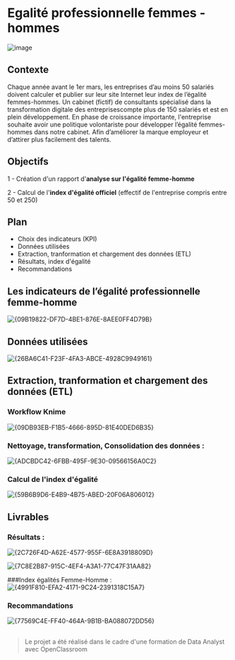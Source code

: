# Egalité professionnelle femmes - hommes
![image](https://github.com/user-attachments/assets/d510cae8-101d-4bbe-8778-4e61675f9978)

## Contexte
Chaque année avant le 1er mars, les entreprises d’au moins 50 salariés doivent calculer et publier sur leur site Internet leur index de l’égalité femmes-hommes.
Un cabinet (fictif) de consultants spécialisé dans la transformation digitale des entreprisescompte plus de 150 salariés et est en plein développement. 
En phase de croissance importante, l'entreprise souhaite avoir une politique volontariste pour développer l’égalité femmes-hommes dans notre cabinet. Afin d’améliorer la marque employeur et d’attirer plus facilement des talents.

## Objectifs
  1 - Création d'un rapport d'**analyse sur l'égalité femme-homme**
  
  2 - Calcul de l'**index d'égalité officiel** (effectif de l'entreprise compris entre 50 et 250)

## Plan
- Choix des indicateurs (KPI)
- Données utilisées
- Extraction, tranformation et chargement des données (ETL)
- Résultats, index d'égalité
- Recommandations

## Les indicateurs de l’égalité professionnelle femme-homme

![{09B19822-DF7D-4BE1-876E-8AEE0FF4D79B}](https://github.com/user-attachments/assets/0b3cce01-353a-463c-a87e-155527205992)

## Données utilisées
![{26BA6C41-F23F-4FA3-ABCE-4928C9949161}](https://github.com/user-attachments/assets/c7c5a0c3-228e-426c-8a83-c5e78a4ed3c8)

## Extraction, tranformation et chargement des données (ETL)
### Workflow Knime
![{09DB93EB-F1B5-4666-895D-81E40DED6B35}](https://github.com/user-attachments/assets/26d827d5-008e-40a2-8706-ee91d99c466f)
### Nettoyage, transformation, Consolidation des données :
![{ADCBDC42-6FBB-495F-9E30-09566156A0C2}](https://github.com/user-attachments/assets/f0dba956-5d55-40a4-aec3-4c2f61666ebc)
### Calcul de l'index d'égalité
![{59B6B9D6-E4B9-4B75-ABED-20F06A806012}](https://github.com/user-attachments/assets/8723de97-183b-46a6-a936-1ae5eea15298)


## Livrables
### Résultats :
![{2C726F4D-A62E-4577-955F-6E8A3918809D}](https://github.com/user-attachments/assets/320bad77-572d-4b3b-a2af-9b8c7007f74c)

![{7C8E2B87-915C-4EF4-A3A1-77C47F31AA82}](https://github.com/user-attachments/assets/90308912-911c-4c1e-9db3-4961a35b7e39)

###Index égalités Femme-Homme :
![{4991F810-EFA2-4171-9C24-2391318C15A7}](https://github.com/user-attachments/assets/2f6574f7-2290-4886-972b-dcc6d952c241)


### Recommandations
![{77569C4E-FF40-464A-9B1B-BA088072DD56}](https://github.com/user-attachments/assets/8372c167-c1a5-4d85-9061-fed7a6c9d4a5)

##
>Le projet a été réalisé dans le cadre d'une formation de Data Analyst avec OpenClassroom
